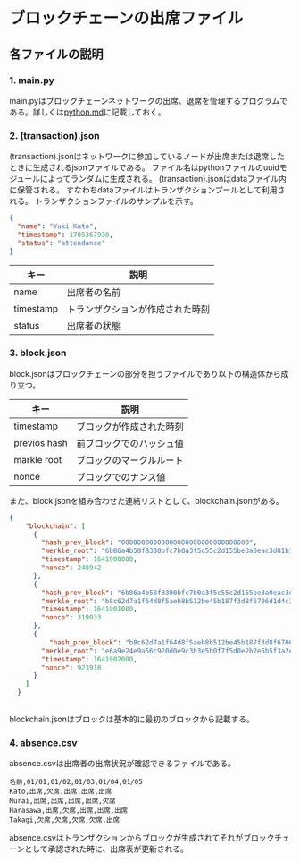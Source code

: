 # ブロックチェーンの出席ファイル

## 各ファイルの説明

### 1. main.py

main.pyはブロックチェーンネットワークの出席、退席を管理するプログラムである。詳しくは[python.md](./python.md)に記載しておく。

### 2. (transaction).json

(transaction).jsonはネットワークに参加しているノードが出席または退席したときに生成されるjsonファイルである。
ファイル名はpythonファイルのuuidモジュールによってランダムに生成される。
(transaction).jsonはdataファイル内に保管される。
すなわちdataファイルはトランザクションプールとして利用される。
トランザクションファイルのサンプルを示す。

```json
{
  "name": "Yuki Kato",
  "timestamp": 1705367930,
  "status": "attendance"
}
```

| キー         | 説明                   |
|-------------|-----------------------|
| name   | 出席者の名前    |
| timestamp   | トランザクションが作成された時刻    |
| status   | 出席者の状態    |


### 3. block.json

block.jsonはブロックチェーンの部分を担うファイルであり以下の構造体から成り立つ。

| キー         | 説明                   |
|-------------|-----------------------|
| timestamp   | ブロックが作成された時刻    |
| previos hash| 前ブロックでのハッシュ値    |
| markle root | ブロックのマークルルート    |
| nonce       | ブロックでのナンス値       |

また、block.jsonを組み合わせた連結リストとして、blockchain.jsonがある。

```json
{
    "blockchain": [
      {
        "hash_prev_block": "00000000000000000000000000000000",
        "merkle_root": "6b86a4b58f8300bfc7b0a3f5c55c2d155be3a0eac3d81b12f2f79e834b53a8df",
        "timestamp": 1641900000,
        "nonce": 248942
      },
      {
        "hash_prev_block": "6b86a4b58f8300bfc7b0a3f5c55c2d155be3a0eac3d81b12f2f79e834b53a8df",
        "merkle_root": "b8c62d7a1f64d8f5aeb8b512be45b187f3d8f6706d1d4c3e015a3c7a1d3f672d",
        "timestamp": 1641901000,
        "nonce": 319033
      },
      {
          "hash_prev_block": "b8c62d7a1f64d8f5aeb8b512be45b187f3d8f6706d1d4c3e015a3c7a1d3f672d",
        "merkle_root": "e6a9e24e9a56c920d0e9c3b3e5b0f7f5d0e2b2e5b5f3a2e8b2a2e1a2e2b5f0",
        "timestamp": 1641902000,
        "nonce": 923918
      }
    ]
  }
  
```

blockchain.jsonはブロックは基本的に最初のブロックから記載する。

### 4. absence.csv

absence.csvは出席者の出席状況が確認できるファイルである。

```csv
名前,01/01,01/02,01/03,01/04,01/05
Kato,出席,欠席,出席,出席,出席
Murai,出席,出席,出席,出席,欠席
Harasawa,出席,欠席,出席,出席,出席
Takagi,欠席,欠席,欠席,欠席,出席
```

absence.csvはトランザクションからブロックが生成されてそれがブロックチェーンとして承認された時に、出席表が更新される。


